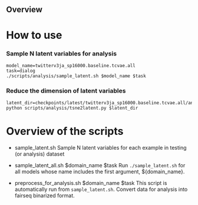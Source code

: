 ## Overview

# How to use
### Sample N latent variables for analysis
```
model_name=twitterv3ja_sp16000.baseline.tcvae.all
task=dialog
./scripts/analysis/sample_latent.sh $model_name $task 
```

### Reduce the dimension of latent variables
```
latent_dir=checkpoints/latest/twitterv3ja_sp16000.baseline.tcvae.all/analyses/fairseq.analysis
python scripts/analysis/tsne2latent.py $latent_dir
```



# Overview of the scripts 
- sample_latent.sh 
Sample N latent variables for each example in testing (or analysis) dataset

- sample_latent_all.sh $domain_name $task 
Run `./sample_latent.sh` for all models whose name includes the first argument, ${domain_name}.

- preprocess_for_analysis.sh $domain_name $task 
This script is automatically run from `sample_latent.sh`. Convert data for analysis into fairseq binarized format.



